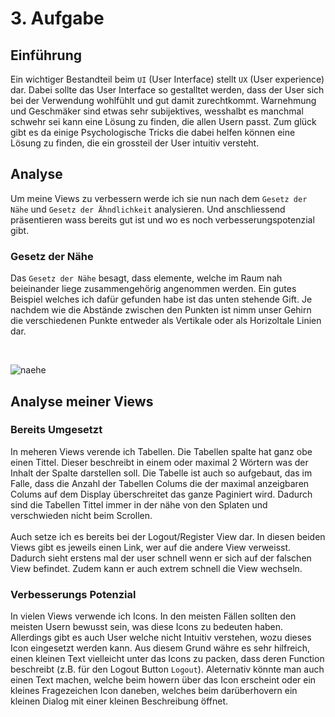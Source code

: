# 3. Aufgabe

## Einführung
Ein wichtiger Bestandteil beim `UI` (User Interface) stellt `UX` (User experience) dar. Dabei sollte das User Interface so gestalltet werden, dass der User sich bei der Verwendung wohlfühlt und gut damit zurechtkommt. Warnehmung und Geschmäker sind etwas sehr subijektives, wesshalbt es manchmal schwehr sei kann eine Lösung zu finden, die allen Usern passt. Zum glück gibt es da einige Psychologische Tricks die dabei helfen können eine Lösung zu finden, die ein grossteil der User intuitiv versteht.

## Analyse 
Um meine Views zu verbessern werde ich sie nun nach dem `Gesetz der Nähe` und `Gesetz der Ähndlichkeit` analysieren. Und anschliessend präsentieren wass bereits gut ist und wo es noch verbesserungspotenzial gibt.

### Gesetz der Nähe
Das `Gesetz der Nähe` besagt, dass elemente, welche im Raum nah beieinander liege zusammengehörig angenommen werden. Ein gutes Beispiel welches ich dafür gefunden habe ist das unten stehende Gift. Je nachdem wie die Abstände zwischen den Punkten ist nimm unser Gehirn die verschiedenen Punkte entweder als Vertikale oder als Horizoltale Linien dar.

<br/>

![naehe](https://user-images.githubusercontent.com/99135388/205734546-8067eb78-6321-455d-837c-83e000bb6309.gif)

## Analyse meiner Views
### Bereits Umgesetzt
In meheren Views verende ich Tabellen. Die Tabellen spalte hat ganz obe einen Tittel. Dieser beschreibt in einem oder maximal 2 Wörtern was der Inhalt der Spalte darstellen soll. Die Tabelle ist auch so aufgebaut, das im Falle, dass die Anzahl der Tabellen Colums die der maximal anzeigbaren Colums auf dem Display überschreitet das ganze Paginiert wird. Dadurch sind die Tabellen Tittel immer in der nähe von den Splaten und verschwieden nicht beim Scrollen. 
<br/><br/>
Auch setze ich es bereits bei der Logout/Register View dar. In diesen beiden Views gibt es jeweils einen Link, wer auf die andere View verweisst. Dadurch sieht erstens mal der user schnell wenn er sich auf der falschen View befindet. Zudem kann er auch extrem schnell die View wechseln.  

### Verbesserungs Potenzial
In vielen Views verwende ich Icons. In den meisten Fällen sollten den meisten Usern bewusst sein, was diese Icons zu bedeuten haben. Allerdings gibt es auch User welche nicht Intuitiv verstehen, wozu dieses Icon eingesetzt werden kann. Aus diesem Grund währe es sehr hilfreich, einen kleinen Text vielleicht unter das Icons zu packen, dass deren Function beschreibt (z.B. für den Logout Button `Logout`). Aleternativ könnte man auch einen Text machen, welche beim howern über das Icon erscheint oder ein kleines Fragezeichen Icon daneben, welches beim darüberhovern ein kleinen Dialog mit einer kleinen Beschreibung öffnet. 
